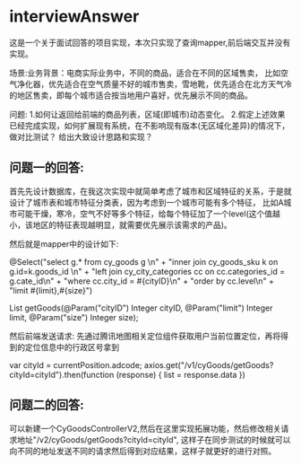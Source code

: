 # interviewAnswer
这是一个关于面试回答的项目实现，本次只实现了查询mapper,前后端交互并没有实现。

场景:业务背景：电商实际业务中，不同的商品，适合在不同的区域售卖，
比如空气净化器，优先适合在空气质量不好的城市售卖，雪地靴，优先适合在北方天气冷的地区售卖，即每个城市适合按当地用户喜好，优先展示不同的商品。

问题:
1.如何让返回给前端的商品列表，区域(即城市)动态变化。
2.假定上述效果已经完成实现，如何扩展现有系统，在不影响现有版本(无区域化差异)的情况下，做对比测试？
给出大致设计思路和实现？

## 问题一的回答:
首先先设计数据库，在我这次实现中就简单考虑了城市和区域特征的关系，于是就设计了城市表和城市特征分类表，因为考虑到一个城市可能有多个特征，
比如A城市可能干燥，寒冷，空气不好等多个特征，给每个特征加了一个level(这个值越小，该地区的特征表现越明显，就需要优先展示该需求的产品)。

然后就是mapper中的设计如下:

@Select("select g.* from cy_goods g \n" +
            "inner join cy_goods_sku k on g.id=k.goods_id \n" +
            "left join cy_city_categories cc on cc.categories_id = g.cate_id\n" +
            "where cc.city_id = #{cityID}\n" +
            "order by cc.level\n" +
            "limit #{limit},#{size}")
            
List<CyGoods> getGoods(@Param("cityID") Integer cityID, @Param("limit") Integer limit, @Param("size") Integer size);

然后前端发送请求:
先通过腾讯地图相关定位组件获取用户当前位置定位，再将得到的定位信息中的行政区号拿到

var cityId = currentPosition.adcode;
axios.get("/v1/cyGoods/getGoods?cityId=cityId").then(function (response) { list = response.data })

## 问题二的回答:
可以新建一个CyGoodsControllerV2,然后在这里实现拓展功能，然后修改相关请求地址"/v2/cyGoods/getGoods?cityId=cityId",
这样子在同步测试的时候就可以向不同的地址发送不同的请求然后得到对应结果，这样子就更好的进行对照。

